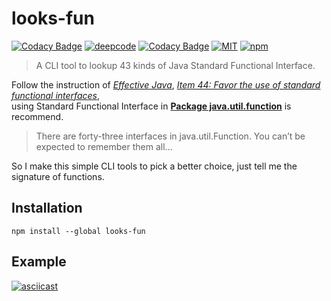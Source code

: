 # looks-fun
[![Codacy Badge](https://api.codacy.com/project/badge/Grade/bf3f88fe35194152903ba3422a43a95b)](https://app.codacy.com/gh/Vanilla-s-Lab/looks-fun?utm_source=github.com&utm_medium=referral&utm_content=Vanilla-s-Lab/looks-fun&utm_campaign=Badge_Grade_Settings)
[![deepcode](https://www.deepcode.ai/api/gh/badge?key=eyJhbGciOiJIUzI1NiIsInR5cCI6IkpXVCJ9.eyJwbGF0Zm9ybTEiOiJnaCIsIm93bmVyMSI6IlZhbmlsbGEtcy1MYWIiLCJyZXBvMSI6Imxvb2tzLWZ1biIsImluY2x1ZGVMaW50IjpmYWxzZSwiYXV0aG9ySWQiOjI2MjA5LCJpYXQiOjE2MjAyMDk4NjV9.42cMe4CGAp94sFg2AVXhqklh-7WayhCRmMc0rTf0Ac0)](https://www.deepcode.ai/app/gh/Vanilla-s-Lab/looks-fun/_/dashboard?utm_content=gh%2FVanilla-s-Lab%2Flooks-fun)
[![Codacy Badge](https://app.codacy.com/project/badge/Grade/88e4707515d94ebb92097484af34e14f)](https://www.codacy.com/gh/Vanilla-s-Lab/looks-fun/dashboard?utm_source=github.com&amp;utm_medium=referral&amp;utm_content=Vanilla-s-Lab/looks-fun&amp;utm_campaign=Badge_Grade)
[![MIT](https://img.shields.io/npm/l/looks-fun)](https://mit-license.org/)
[![npm](https://img.shields.io/npm/v/looks-fun)](https://www.npmjs.com/package/looks-fun)

> A CLI tool to lookup 43 kinds of Java Standard Functional Interface.

Follow the instruction of [*Effective Java*](https://www.oreilly.com/library/view/effective-java/9780134686097/), 
[*Item 44: Favor the use of standard functional interfaces*](https://github.com/clxering/Effective-Java-3rd-edition-Chinese-English-bilingual/blob/dev/Chapter-7/Chapter-7-Item-44-Favor-the-use-of-standard-functional-interfaces.md),  
using Standard Functional Interface in [**Package java.util.function**](https://docs.oracle.com/javase/8/docs/api/java/util/function/package-summary.html) is recommend.

> There are forty-three interfaces in java.util.Function. You can’t be expected to remember them all...

So I make this simple CLI tools to pick a better choice, just tell me the signature of functions.

## Installation
```shell
npm install --global looks-fun
```

## Example
[![asciicast](https://asciinema.org/a/411836.svg)](https://asciinema.org/a/411836)

